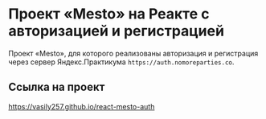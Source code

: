 # Проект «Mesto» на Реакте с авторизацией и регистрацией

Проект «Mesto», для которого реализованы авторизация и регистрация через сервер Яндекс.Практикума `https://auth.nomoreparties.co`.

## Ссылка на проект

https://vasily257.github.io/react-mesto-auth